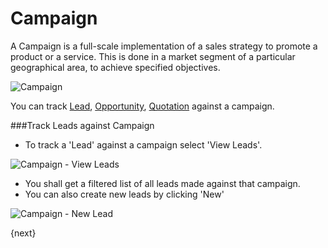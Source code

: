 # Campaign

A Campaign is a full-scale implementation of a sales strategy to promote a
product or a service. This is done in a market segment of a particular
geographical area, to achieve specified objectives.

<img class="screenshot" alt="Campaign" src="{{docs_base_url}}/assets/img/crm/campaign.png">

You can track [Lead](/docs/user/manual/en/CRM/lead.html), [Opportunity](/docs/user/manual/en/CRM/opportunity.html), [Quotation](/docs/user/manual/en/selling/quotation.html) against a campaign.

###Track Leads against Campaign

* To track a 'Lead' against a campaign select 'View Leads'.

<img class="screenshot" alt="Campaign - View Leads" src="{{docs_base_url}}/assets/img/crm/campaign-view-leads.png">

* You shall get a filtered list of all leads made against that campaign.
* You can also create new leads by clicking 'New'

<img class="screenshot" alt="Campaign - New Lead" src="{{docs_base_url}}/assets/img/crm/campaign-new-lead.png">

{next}